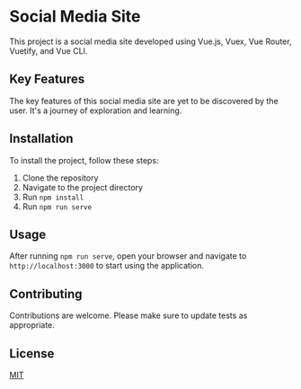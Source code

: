 # Social Media Site

This project is a social media site developed using Vue.js, Vuex, Vue Router, Vuetify, and Vue CLI.

## Key Features

The key features of this social media site are yet to be discovered by the user. It's a journey of exploration and learning.

## Installation

To install the project, follow these steps:

1. Clone the repository
2. Navigate to the project directory
3. Run `npm install`
4. Run `npm run serve`

## Usage

After running `npm run serve`, open your browser and navigate to `http://localhost:3000` to start using the application.

## Contributing

Contributions are welcome. Please make sure to update tests as appropriate.

## License

[MIT](https://choosealicense.com/licenses/mit/)